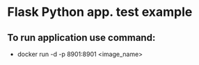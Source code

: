 # Flask Python app. test example

## To run application use command:
* docker run -d -p 8901:8901 <image_name>
